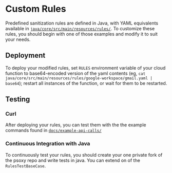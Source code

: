 # Custom Rules

Predefined sanitization rules are defined in Java, with YAML equivalents available in [`java/core/src/main/resources/rules/`](../java/core/src/main/resources/rules). To customize these rules, you should begin with one of those
examples and modify it to suit your needs.

## Deployment
To deploy your modified rules, set `RULES` environment variable of your cloud function to base64-encoded version of the yaml
   contents  (eg, `cat java/core/src/main/resources/rules/google-workspace/gmail.yaml | base64`);
   restart all instances of the function, or wait for them to be restarted.

## Testing

### Curl

After deploying your rules, you can test them with the the example commands found in
[`docs/example-api-calls/`]('example-api-calls/)

### Continuous Integration with Java
To continuously test your rules, you should create your one private fork of the psoxy repo and write
tests in java. You can extend on of the `RulesTestBaseCase`.


